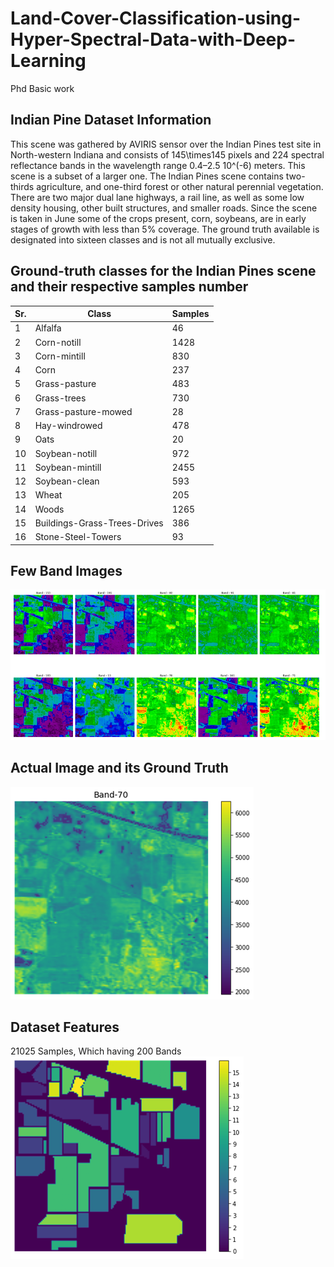 # Land-Cover-Classification-using-Hyper-Spectral-Data-with-Deep-Learning
Phd Basic work

## Indian Pine Dataset Information ##
This scene was gathered by AVIRIS sensor over the Indian Pines test site in North-western Indiana and consists of 145\times145 pixels and 224 spectral reflectance bands in the wavelength range 0.4–2.5 10^(-6) meters. This scene is a subset of a larger one. The Indian Pines scene contains two-thirds agriculture, and one-third forest or other natural perennial vegetation. There are two major dual lane highways, a rail line, as well as some low density housing, other built structures, and smaller roads. Since the scene is taken in June some of the crops present, corn, soybeans, are in early stages of growth with less than 5% coverage. The ground truth available is designated into sixteen classes and is not all mutually exclusive.

## Ground-truth classes for the Indian Pines scene and their respective samples number ##
| Sr. | Class |	Samples|
| -------------| ------------- | ------------- |
|1|	Alfalfa |	46 |
|2|	Corn-notill |	1428 |
|3|	Corn-mintill |	830 |
|4|	Corn |	237 |
|5|	Grass-pasture |	483 |
|6|	Grass-trees |	730 |
|7|	Grass-pasture-mowed	| 28 |
|8|	Hay-windrowed |	478 |
|9|	Oats |	20 |
|10|	Soybean-notill |	972 |
|11|	Soybean-mintill	| 2455 |
|12 |	Soybean-clean |	593 |
|13	| Wheat |	205 |
|14	| Woods |	1265 |
|15	|Buildings-Grass-Trees-Drives |	386 |
|16	|Stone-Steel-Towers |	93 |


## Few Band Images ##

![Alt text](https://github.com/DharmeshPatel33/Land-Cover-Classification-using-Hyper-Spectral-Data-with-Deep-Learning/blob/main/Images/image001.png "Few Band Images")

## Actual Image and its Ground Truth ##
![Alt text](https://github.com/DharmeshPatel33/Land-Cover-Classification-using-Hyper-Spectral-Data-with-Deep-Learning/blob/main/Images/image002.png "Actual Image and its Ground Truth")

## Dataset Features ##
21025 Samples, Which having 200 Bands
![Alt text](https://github.com/DharmeshPatel33/Land-Cover-Classification-using-Hyper-Spectral-Data-with-Deep-Learning/blob/main/Images/image003.png "Dataset Features")
